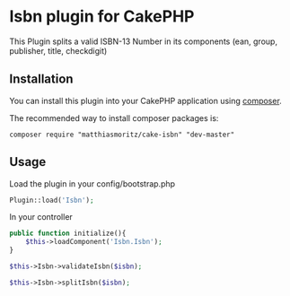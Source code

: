 # Isbn plugin for CakePHP
This Plugin splits a valid ISBN-13 Number in its components (ean, group, publisher, title, checkdigit)

## Installation

You can install this plugin into your CakePHP application using [composer](http://getcomposer.org).

The recommended way to install composer packages is:

```
composer require "matthiasmoritz/cake-isbn" "dev-master"
```

## Usage

Load the plugin in your config/bootstrap.php

```php
Plugin::load('Isbn');
```

In your controller
```php
public function initialize(){
    $this->loadComponent('Isbn.Isbn');
}

$this->Isbn->validateIsbn($isbn);

$this->Isbn->splitIsbn($isbn);
```
